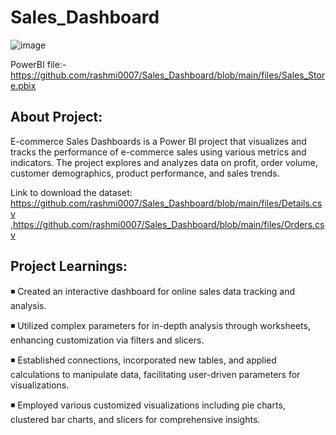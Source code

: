 # Sales_Dashboard
![image](https://github.com/rashmi0007/Sales_Dashboard/assets/87612040/bb196ae5-3ec4-4f6f-b22d-17286b22520f)

PowerBI file:- https://github.com/rashmi0007/Sales_Dashboard/blob/main/files/Sales_Store.pbix

## About Project:
E-commerce Sales Dashboards is a Power BI project that visualizes and tracks the performance of e-commerce sales using various metrics and indicators. The project explores and analyzes data on profit, order volume, customer demographics, product performance, and sales trends.

Link to download the dataset: https://github.com/rashmi0007/Sales_Dashboard/blob/main/files/Details.csv ,https://github.com/rashmi0007/Sales_Dashboard/blob/main/files/Orders.csv

## Project Learnings:
◾ Created an interactive dashboard for online sales data tracking and analysis.

◾ Utilized complex parameters for in-depth analysis through worksheets, enhancing customization via filters and slicers.

◾ Established connections, incorporated new tables, and applied calculations to manipulate data, facilitating user-driven parameters for visualizations.

◾ Employed various customized visualizations including pie charts, clustered bar charts, and slicers for comprehensive insights.

